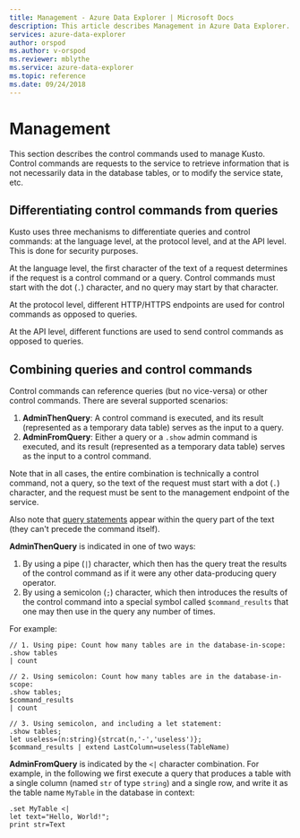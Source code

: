 ```yaml
---
title: Management - Azure Data Explorer | Microsoft Docs
description: This article describes Management in Azure Data Explorer.
services: azure-data-explorer
author: orspod
ms.author: v-orspod
ms.reviewer: mblythe
ms.service: azure-data-explorer
ms.topic: reference
ms.date: 09/24/2018
---
```

# Management

This section describes the control commands used to manage Kusto.
Control commands are requests to the service to retrieve information that is
not necessarily data in the database tables, or to modify the service state, etc.

## Differentiating control commands from queries

Kusto uses three mechanisms to differentiate queries and control commands: at the language
level, at the protocol level, and at the API level. This is done for security
purposes.

At the language level, the first character of the text of a request determines
if the request is a control command or a query. Control commands must start with
the dot (`.`) character, and no query may start by that character.

At the protocol level, different HTTP/HTTPS endpoints are used for control
commands as opposed to queries.

At the API level, different functions are used to send control commands as opposed
to queries.

## Combining queries and control commands

Control commands can reference queries (but no vice-versa) or other control commands.
There are several supported scenarios:

1. **AdminThenQuery**: A control command is executed, and its result (represented
   as a temporary data table) serves as the input to a query.
2. **AdminFromQuery**: Either a query or a `.show` admin command is executed,
   and its result (represented as a temporary data table) serves as the input to
   a control command.

Note that in all cases, the entire combination is technically a control command,
not a query, so the text of the request must start with a dot (`.`) character,
and the request must be sent to the management endpoint of the service.

Also note that [query statements](../query/statements.md) appear within the query
part of the text (they can't precede the command itself).

**AdminThenQuery** is indicated in one of two ways:

1. By using a pipe (`|`) character, which then has the query treat the results of the
   control command as if it were any other data-producing query operator.
2. By using a semicolon (`;`) character, which then introduces the results of the
   control command into a special symbol called `$command_results` that one may then
   use in the query any number of times.

For example:

```kusto
// 1. Using pipe: Count how many tables are in the database-in-scope:
.show tables
| count

// 2. Using semicolon: Count how many tables are in the database-in-scope:
.show tables;
$command_results
| count

// 3. Using semicolon, and including a let statement:
.show tables;
let useless=(n:string){strcat(n,'-','useless')};
$command_results | extend LastColumn=useless(TableName)
```

**AdminFromQuery** is indicated by the `<|` character combination. For example,
in the following we first execute a query that produces a table with a single
column (named `str` of type `string`) and a single row, and write it as the table
name `MyTable` in the database in context:

```kusto
.set MyTable <|
let text="Hello, World!";
print str=Text
```
